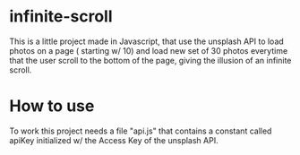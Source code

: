 # infinite-scroll
This is a little project made in Javascript, that use the unsplash API to load photos on a page ( starting w/ 10)  and load new set of 30 photos everytime that the user scroll to the bottom of the page, giving the illusion of an infinite scroll.

# How to use
To work this project needs a file "api.js" that contains a constant called apiKey initialized w/ the Access Key of the unsplash API.
